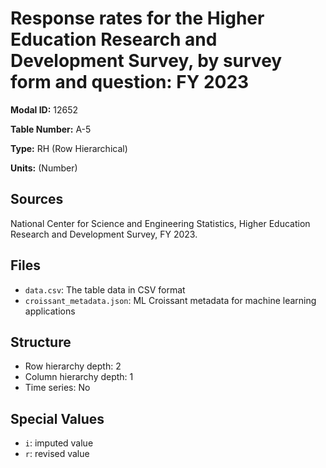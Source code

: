 # Response rates for the Higher Education Research and Development Survey, by survey form and question: FY 2023

**Modal ID:** 12652

**Table Number:** A-5

**Type:** RH (Row Hierarchical)

**Units:** (Number)

## Sources

National Center for Science and Engineering Statistics, Higher Education Research and Development Survey, FY 2023.

## Files

- `data.csv`: The table data in CSV format
- `croissant_metadata.json`: ML Croissant metadata for machine learning applications

## Structure

- Row hierarchy depth: 2
- Column hierarchy depth: 1
- Time series: No

## Special Values

- `i`: imputed value
- `r`: revised value
